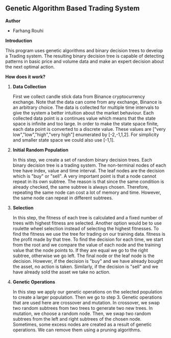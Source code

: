 ## Genetic Algorithm Based Trading System ##

**Author**
* Farhang Rouhi

**Introduction**

This program uses genetic algorithms and binary decision trees to develop a Trading system. The resulting binary decision tree
is capable of detecting patterns in basic price and volume data and make an expert decision about the next optimal action.

**How does it work?**
1.  **Data Collection**
    
    First we collect candle stick data from Binance cryptocurrency exchange. Note that the data can come from any exchange, Binance is an arbitrary choice.
The data is collected for multiple time intervals to give the system a better intuition about the market behaviour. Each collected data point is a 
continues value which means that the state space is infinite and too large. In order to make the state space finite, 
each data point is converted to a discrete value. These values are ["very low","low","high","very high"] enumerated by [-2,-1,1,2].
For simplicity and smaller state space we could also use [-1,1].

2. **Initial Random Population**

    In this step, we create a set of random binary decision trees. Each binary decision tree is a trading system. The non-terminal
    nodes of each tree have index, value and time interval. The leaf nodes are the decision which is "buy" or "sell".
    A very important point is that a node cannot repeat in its own subtree. The reason is that since the same condition is already checked, 
    the same subtree is always chosen. Therefore, repeating the same node can cost a lot of memory and time. However, the same node can repeat in different subtrees.
    
3. **Selection**

    In this step, the fitness of each tree is calculated and a fixed number of trees with highest fitness are selected.
    Another option would be to use roulette wheel selection instead of selecting the highest fitnesses. To find the fitness we 
    use the tree for trading on our training data. fitness is the profit made by that tree. To find the decision for each time, 
    we start from the root and we compare the value of each node and the training value that the node points to. If they are equal we go
     to the right subtree, otherwise we go left. The final node or the leaf node is the decision. However, if the decision is "buy" 
     and we have already bought the asset, no action is taken. Similarly, if the decision is "sell" and we have already sold the asset
     we take no action.

4. **Genetic Operations**

    In this step we apply our genetic operations on the selected population to create a larger population. Then we go to step 3.
    Genetic operations that are used here are crossover and mutation. In crossover, we swap two random subtrees from two trees
    to generate two new trees. In mutation, we choose a random node. Then, we swap two random subtrees from the left and right subtrees of the chosen node.
     Sometimes, some excess nodes are created as a result of genetic operations. We can remove them using a pruning algorithms.